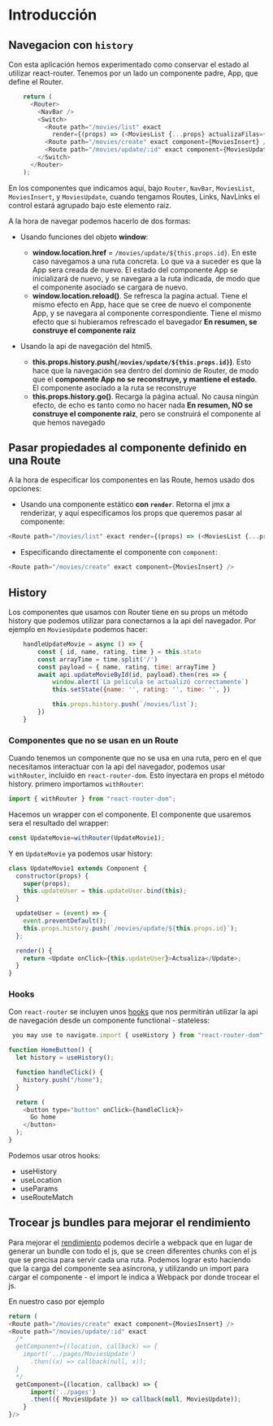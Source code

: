 # Introducción

## Navegacion con `history`

Con esta aplicación hemos experimentado como conservar el estado al utilizar react-router. Tenemos por un lado un componente padre, App, que define el Router. 

```js
    return (
      <Router>
        <NavBar />
        <Switch>
          <Route path="/movies/list" exact
            render={(props) => (<MoviesList {...props} actualizaFilas={this.cambioNumfilas} filas={numfilas}/>)} />
          <Route path="/movies/create" exact component={MoviesInsert} />
          <Route path="/movies/update/:id" exact component={MoviesUpdate} />
        </Switch>
      </Router>
    );
```

En los componentes que indicamos aquí, bajo `Router`, `NavBar`, `MoviesList`, `MoviesInsert`, y `MoviesUpdate`, cuando tengamos Routes, Links, NavLinks el control estará agrupado bajo este elemento raiz.

A la hora de navegar podemos hacerlo de dos formas:

- Usando funciones del objeto __window__:
    - __window.location.href__ = `/movies/update/${this.props.id}`. En este caso navegamos a una ruta concreta. Lo que va a suceder es que la App sera creada de nuevo. El estado del componente App se inicializará de nuevo,  y se navegara a la ruta indicada, de modo que el componente asociado se cargara de nuevo.
    - __window.location.reload()__. Se refresca la pagina actual. Tiene el mismo efecto en App, hace que se cree de nuevo el componente App, y se navegara al componente correspondiente. Tiene el mismo efecto que si hubieramos refrescado el bavegador
__En resumen, se construye el componente raiz__

- Usando la api de navegación del html5.
    - __this.props.history.push(`/movies/update/${this.props.id}`)__. Esto hace que la navegación sea dentro del dominio de Router, de modo que el __componente App no se reconstruye, y mantiene el estado__. El componente asociado a la ruta se reconstruye
    - __this.props.history.go()__. Recarga la página actual. No causa ningún efecto, de echo es tanto como no hacer nada
__En resumen, NO se construye el componente raiz__, pero se construirá el componente al que hemos navegado

## Pasar propiedades al componente definido en una Route

A la hora de especificar los componentes en las Route, hemos usado dos opciones:

- Usando una componente estático __con `render`__. Retorna el jmx a renderizar, y aquí especificamos los props que queremos pasar al componente:

```js
<Route path="/movies/list" exact render={(props) => (<MoviesList {...props} actualizaFilas={this.cambioNumfilas} filas={numfilas}/>)} />
```

- Especificando directamente el componente con `component`:

```js
<Route path="/movies/create" exact component={MoviesInsert} />
```

## History

Los componentes que usamos con Router tiene en su props un método history que podemos utilizar para conectarnos a la api del navegador. Por ejemplo en `MoviesUpdate` podemos hacer:

```js
    handleUpdateMovie = async () => {
        const { id, name, rating, time } = this.state
        const arrayTime = time.split('/')
        const payload = { name, rating, time: arrayTime }
        await api.updateMovieById(id, payload).then(res => {
            window.alert(`La película se actualizó correctamente`)
            this.setState({name: '', rating: '', time: '', })

            this.props.history.push(`/movies/list`);
        })
    }
```

### Componentes que no se usan en un Route

Cuando tenemos un componente que no se usa en una ruta, pero en el que necesitamos interactuar con la api del navegador, podemos usar `withRouter`, incluido en `react-router-dom`. Esto inyectara en props el método history. primero importamos `withRouter`:

```js
import { withRouter } from "react-router-dom";
```

Hacemos un wrapper con el componente. El componente que usaremos sera el resultado del wrapper:

```js
const UpdateMovie=withRouter(UpdateMovie1);
```

Y en `UpdateMovie` ya podemos usar history:

```js
class UpdateMovie1 extends Component {
  constructor(props) {
    super(props);
    this.updateUser = this.updateUser.bind(this);
  }

  updateUser = (event) => {
    event.preventDefault();
    this.props.history.push(`/movies/update/${this.props.id}`);
  };

  render() {
    return <Update onClick={this.updateUser}>Actualiza</Update>;
  }
}
```

### Hooks

Con `react-router` se incluyen unos [hooks](https://reacttraining.com/react-router/web/api/Hooks) que nos permitirán utilizar la api de navegación desde un componente functional - stateless:

```js
 you may use to navigate.import { useHistory } from "react-router-dom";

function HomeButton() {
  let history = useHistory();

  function handleClick() {
    history.push("/home");
  }

  return (
    <button type="button" onClick={handleClick}>
      Go home
    </button>
  );
}
```

Podemos usar otros hooks:

- useHistory
- useLocation
- useParams
- useRouteMatch

## Trocear js bundles para mejorar el rendimiento

Para mejorar el [rendimiento](https://medium.com/@addyosmani/progressive-web-apps-with-react-js-part-2-page-load-performance-33b932d97cf2) podemos decirle a webpack que en lugar de generar un bundle con todo el js, que se creen diferentes chunks con el js que se precisa para servir cada una ruta. Podemos lograr esto haciendo que la carga del componente sea asíncrona, y utilizando un import para cargar el componente - el import le indica a Webpack por donde trocear el js.

En nuestro caso por ejemplo

```js
return (
<Route path="/movies/create" exact component={MoviesInsert} />
<Route path="/movies/update/:id" exact
  /*
  getComponent={(location, callback) => {
    import('../pages/MoviesUpdate')
      .then((x) => callback(null, x));
  }
  */
  getComponent={(location, callback) => {
      import('../pages')
      .then(({ MoviesUpdate }) => callback(null, MoviesUpdate));
    }
}/>
```
